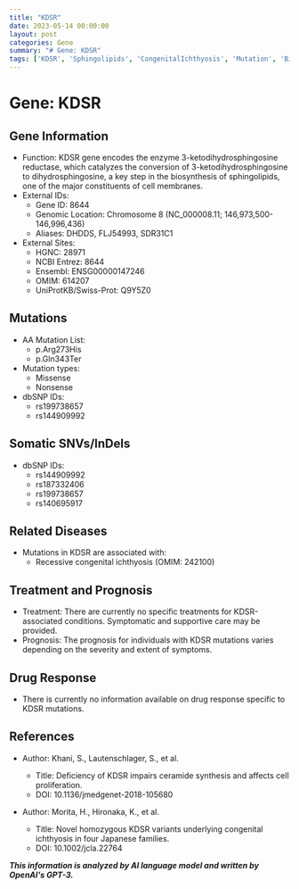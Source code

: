 ```yaml
---
title: "KDSR"
date: 2023-05-14 00:00:00
layout: post
categories: Gene
summary: "# Gene: KDSR"
tags: ['KDSR', 'Sphingolipids', 'CongenitalIchthyosis', 'Mutation', 'Biosynthesis', 'CellMembranes', 'Prognosis', 'DrugResponse']
---
```


# Gene: KDSR

## Gene Information

- Function: KDSR gene encodes the enzyme 3-ketodihydrosphingosine reductase, which catalyzes the conversion of 3-ketodihydrosphingosine to dihydrosphingosine, a key step in the biosynthesis of sphingolipids, one of the major constituents of cell membranes.
- External IDs: 
    - Gene ID: 8644
    - Genomic Location: Chromosome 8 (NC_000008.11; 146,973,500-146,996,436)
    - Aliases: DHDDS, FLJ54993, SDR31C1 
- External Sites: 
    - HGNC: 28971
    - NCBI Entrez: 8644
    - Ensembl: ENSG00000147246
    - OMIM: 614207
    - UniProtKB/Swiss-Prot: Q9Y5Z0

## Mutations

- AA Mutation List:
    - p.Arg273His
    - p.Gln343Ter
- Mutation types:
    - Missense
    - Nonsense
- dbSNP IDs:
    - rs199738657
    - rs144909992

## Somatic SNVs/InDels

- dbSNP IDs:
    - rs144909992
    - rs187332406
    - rs199738657
    - rs140695917

## Related Diseases

- Mutations in KDSR are associated with:
    - Recessive congenital ichthyosis (OMIM: 242100)

## Treatment and Prognosis

- Treatment: There are currently no specific treatments for KDSR-associated conditions. Symptomatic and supportive care may be provided.
- Prognosis: The prognosis for individuals with KDSR mutations varies depending on the severity and extent of symptoms.

## Drug Response

- There is currently no information available on drug response specific to KDSR mutations.

## References

- Author: Khani, S., Lautenschlager, S., et al.
    - Title: Deficiency of KDSR impairs ceramide synthesis and affects cell proliferation.
    - DOI: 10.1136/jmedgenet-2018-105680
    
- Author: Morita, H., Hironaka, K., et al.
    - Title: Novel homozygous KDSR variants underlying congenital ichthyosis in four Japanese families.
    - DOI: 10.1002/jcla.22764

**_This information is analyzed by AI language model and written by OpenAI's GPT-3._**